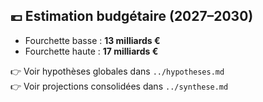 ## 💶 Estimation budgétaire (2027–2030)

- Fourchette basse : **13 milliards €**
- Fourchette haute : **17 milliards €**

👉 Voir hypothèses globales dans `../hypotheses.md`  
👉 Voir projections consolidées dans `../synthese.md`
